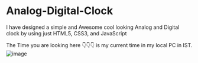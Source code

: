 # Analog-Digital-Clock
I have designed a simple and Awesome cool looking Analog and Digital clock by using just HTML5, CSS3, and JavaScript 

The Time you are looking here 👇👇👇 is my current time in my local PC in IST. 
![image](https://user-images.githubusercontent.com/103626645/173055284-a0f6bcb1-8738-4071-a01b-69728d96a07f.png)
